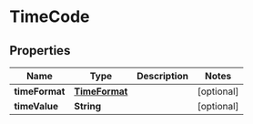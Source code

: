 
# TimeCode

## Properties
Name | Type | Description | Notes
------------ | ------------- | ------------- | -------------
**timeFormat** | [**TimeFormat**](TimeFormat.md) |  |  [optional]
**timeValue** | **String** |  |  [optional]



